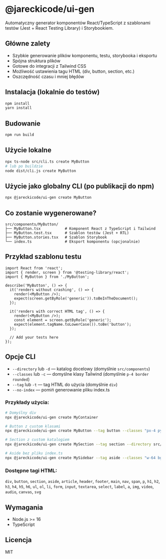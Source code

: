 # @jareckicode/ui-gen

Automatyczny generator komponentów React/TypeScript z szablonami testów (Jest + React Testing Library) i Storybookiem.

## Główne zalety
- Szybkie generowanie plików komponentu, testu, storybooka i eksportu
- Spójna struktura plików
- Gotowe do integracji z Tailwind CSS
- Możliwość ustawienia tagu HTML (div, button, section, etc.)
- Oszczędność czasu i mniej błędów

## Instalacja (lokalnie do testów)

```bash
npm install
yarn install
```

## Budowanie

```bash
npm run build
```

## Użycie lokalne

```bash
npx ts-node src/cli.ts create MyButton
# lub po buildzie
node dist/cli.js create MyButton
```

## Użycie jako globalny CLI (po publikacji do npm)

```bash
npx @jareckicode/ui-gen create MyButton
```

## Co zostanie wygenerowane?

```
src/components/MyButton/
├── MyButton.tsx           # Komponent React z TypeScript i Tailwind
├── MyButton.test.tsx      # Szablon testów (Jest + RTL)
├── MyButton.stories.tsx   # Szablon Storybook
└── index.ts               # Eksport komponentu (opcjonalnie)
```

## Przykład szablonu testu

```tsx
import React from 'react';
import { render, screen } from '@testing-library/react';
import { MyButton } from './MyButton';

describe('MyButton', () => {
  it('renders without crashing', () => {
    render(<MyButton />);
    expect(screen.getByRole('generic')).toBeInTheDocument();
  });

  it('renders with correct HTML tag', () => {
    render(<MyButton />);
    const element = screen.getByRole('generic');
    expect(element.tagName.toLowerCase()).toBe('button');
  });

  // Add your tests here
});
```

## Opcje CLI

- `--directory` lub `-d` — katalog docelowy (domyślnie `src/components`)
- `--classes` lub `-c` — domyślne klasy Tailwind (domyślnie `p-4 border rounded`)
- `--tag` lub `-t` — tag HTML do użycia (domyślnie `div`)
- `--no-index` — pomiń generowanie pliku index.ts

### Przykłady użycia:

```bash
# Domyślny div
npx @jareckicode/ui-gen create MyContainer

# Button z custom klasami
npx @jareckicode/ui-gen create MyButton --tag button --classes "px-4 py-2 bg-blue-500 text-white rounded"

# Section z custom katalogiem
npx @jareckicode/ui-gen create MySection --tag section --directory src/layouts --classes "p-6 bg-gray-100"

# Aside bez pliku index.ts
npx @jareckicode/ui-gen create MySidebar --tag aside --classes "w-64 bg-gray-200 p-4" --no-index
```

### Dostępne tagi HTML:
`div`, `button`, `section`, `aside`, `article`, `header`, `footer`, `main`, `nav`, `span`, `p`, `h1`, `h2`, `h3`, `h4`, `h5`, `h6`, `ul`, `ol`, `li`, `form`, `input`, `textarea`, `select`, `label`, `a`, `img`, `video`, `audio`, `canvas`, `svg`

## Wymagania
- Node.js >= 16
- TypeScript

## Licencja
MIT 